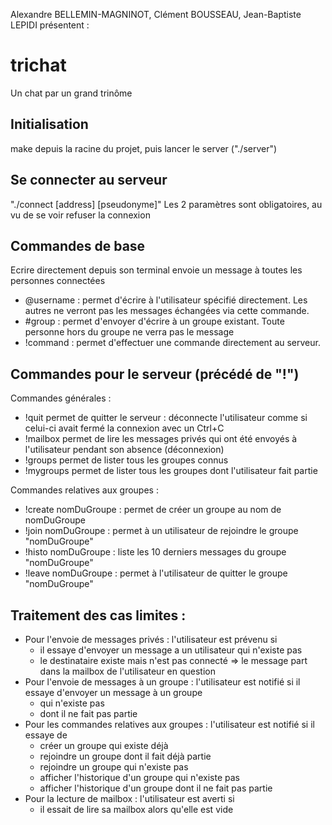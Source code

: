 Alexandre BELLEMIN-MAGNINOT, Clément BOUSSEAU, Jean-Baptiste LEPIDI présentent :
# trichat
Un chat par un grand trinôme

## Initialisation 
make depuis la racine du projet, puis lancer le server ("./server")

## Se connecter au serveur
"./connect [address] [pseudonyme]"
Les 2 paramètres sont obligatoires, au vu de se voir refuser la connexion

## Commandes de base
Ecrire directement depuis son terminal envoie un message à toutes les personnes connectées

- @username : permet d'écrire à l'utilisateur spécifié directement. Les autres ne verront pas les messages échangées via cette commande.
- #group : permet d'envoyer d'écrire à un groupe existant. Toute personne hors du groupe ne verra pas le message
- !command : permet d'effectuer une commande directement au serveur.

## Commandes pour le serveur (précédé de "!")
Commandes générales :
- !quit permet de quitter le serveur : déconnecte l'utilisateur comme si celui-ci avait fermé la connexion avec un Ctrl+C
- !mailbox permet de lire les messages privés qui ont été envoyés à l'utilisateur pendant son absence (déconnexion)
- !groups permet de lister tous les groupes connus
- !mygroups permet de lister tous les groupes dont l'utilisateur fait partie

Commandes relatives aux groupes :
- !create nomDuGroupe : permet de créer un groupe au nom de nomDuGroupe
- !join nomDuGroupe : permet à un utilisateur de rejoindre le groupe "nomDuGroupe"
- !histo nomDuGroupe : liste les 10 derniers messages du groupe "nomDuGroupe"
- !leave nomDuGroupe : permet à l'utilisateur de quitter le groupe "nomDuGroupe"

## Traitement des cas limites :
- Pour l'envoie de messages privés : l'utilisateur est prévenu si 
  * il essaye d'envoyer un message a un utilisateur qui n'existe pas
  * le destinataire existe mais n'est pas connecté => le message part dans la mailbox de l'utilisateur en question
- Pour l'envoie de messages à un groupe : l'utilisateur est notifié si il essaye d'envoyer un message à un groupe
  * qui n'existe pas 
  * dont il ne fait pas partie
- Pour les commandes relatives aux groupes : l'utilisateur est notifié si il essaye de 
  * créer un groupe qui existe déjà
  * rejoindre un groupe dont il fait déjà partie
  * rejoindre un groupe qui n'existe pas
  * afficher l'historique d'un groupe qui n'existe pas
  * afficher l'historique d'un groupe dont il ne fait pas partie
- Pour la lecture de mailbox : l'utilisateur est averti si
  * il essait de lire sa mailbox alors qu'elle est vide
  

